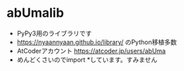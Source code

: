 # abUmalib
* PyPy3用のライブラリです
* https://nyaannyaan.github.io/library/ のPython移植多数
* AtCoderアカウント https://atcoder.jp/users/abUma
* めんどくさいのでimport *しています。すみません
